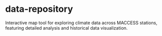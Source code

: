 # data-repository
Interactive map tool for exploring climate data across MACCESS stations, featuring detailed analysis and historical data visualization.
